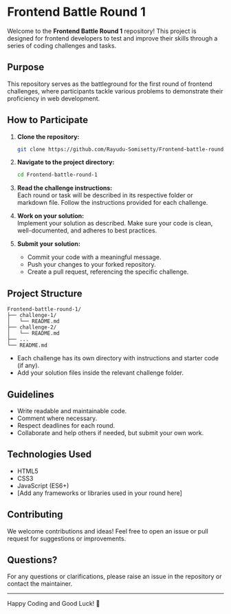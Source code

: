 
# Frontend Battle Round 1

Welcome to the **Frontend Battle Round 1** repository! This project is designed for frontend developers to test and improve their skills through a series of coding challenges and tasks.

## Purpose

This repository serves as the battleground for the first round of frontend challenges, where participants tackle various problems to demonstrate their proficiency in web development.

## How to Participate

1. **Clone the repository:**
   ```bash
   git clone https://github.com/Rayudu-Somisetty/Frontend-battle-round-1.git
   ```
2. **Navigate to the project directory:**
   ```bash
   cd Frontend-battle-round-1
   ```

3. **Read the challenge instructions:**  
   Each round or task will be described in its respective folder or markdown file. Follow the instructions provided for each challenge.

4. **Work on your solution:**  
   Implement your solution as described. Make sure your code is clean, well-documented, and adheres to best practices.

5. **Submit your solution:**  
   - Commit your code with a meaningful message.
   - Push your changes to your forked repository.
   - Create a pull request, referencing the specific challenge.

## Project Structure

```
Frontend-battle-round-1/
├── challenge-1/
│   └── README.md
├── challenge-2/
│   └── README.md
├── ... 
└── README.md
```

- Each challenge has its own directory with instructions and starter code (if any).
- Add your solution files inside the relevant challenge folder.

## Guidelines

- Write readable and maintainable code.
- Comment where necessary.
- Respect deadlines for each round.
- Collaborate and help others if needed, but submit your own work.

## Technologies Used

- HTML5
- CSS3
- JavaScript (ES6+)
- [Add any frameworks or libraries used in your round here]

## Contributing

We welcome contributions and ideas! Feel free to open an issue or pull request for suggestions or improvements.

## Questions?

For any questions or clarifications, please raise an issue in the repository or contact the maintainer.

---

Happy Coding and Good Luck! 🚀
